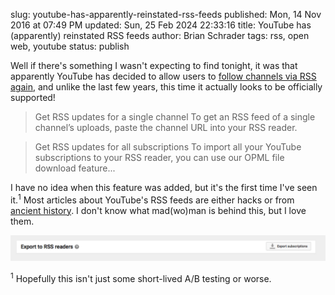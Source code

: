 slug: youtube-has-apparently-reinstated-rss-feeds
published: Mon, 14 Nov 2016 at 07:49 PM
updated: Sun, 25 Feb 2024 22:33:16 
title: YouTube has (apparently) reinstated RSS feeds
author: Brian Schrader
tags: rss, open web, youtube
status: publish

Well if there's something I wasn't expecting to find tonight, it was that apparently YouTube has decided to allow users to [follow channels via RSS again][yt-help], and unlike the last few years, this time it actually looks to be officially supported!

> Get RSS updates for a single channel
To get an RSS feed of a single channel’s uploads, paste the channel URL into your RSS reader.

> Get RSS updates for all subscriptions
To import all your YouTube subscriptions to your RSS reader, you can use our OPML file download feature...

[yt-help]: https://support.google.com/youtube/answer/6224202?hl=en

I have no idea when this feature was added, but it's the first time I've seen it.<sup>1</sup> Most articles about YouTube's RSS feeds are either hacks or from [ancient history][reader]. I don't know what mad(wo)man is behind this, but I love them.

[reader]: http://lifehacker.com/google-reader-is-shutting-down-here-are-the-best-alter-5990456

![The new export button](/images/blog/youtube-rss-export.png)

<div class="footnote">
<sup>1</sup> Hopefully this isn't just some short-lived A/B testing or worse.
</div>
